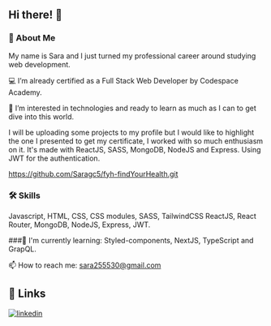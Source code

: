 ## Hi there! 👋

### 🚀 About Me
My name is Sara and I just turned my professional career around studying web development.

💻 I’m already certified as a Full Stack Web Developer by Codespace Academy.

👀 I’m interested in technologies and ready to learn as much as I can to get dive into this world.

I will be uploading some projects to my profile but I would like to highlight the one I presented to get my certificate, I worked with so much enthusiasm on it. It's made with ReactJS, SASS, MongoDB, NodeJS and Express. Using JWT for the authentication.

https://github.com/Saragc5/fyh-findYourHealth.git

### 🛠 Skills
Javascript, HTML, CSS, CSS modules, SASS, TailwindCSS ReactJS, React Router, MongoDB, NodeJS, Express, JWT.

###🧠 I'm currently learning:
Styled-components, NextJS, TypeScript and GrapQL.

📫 How to reach me: sara255530@gmail.com

## 🔗 Links

[![linkedin](https://img.shields.io/badge/linkedin-0A66C2?style=for-the-badge&logo=linkedin&logoColor=white)](https://www.linkedin.com/in/sara-gutierrez-cortizo/)
